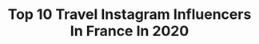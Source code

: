 ---
title: Top 10 Travel Instagram Influencers In France In 2020
description: >-
  Find top travel Instagram influencers in France in 2020. Most popular hashtags: #giveaway #homesweethome #london #home.
platform: Instagram
profiles:
  - username: "lady_pitaya"
    fullname: >-
      Kristin T.
    location: "France"
    followers: 8535
    engagement: 2510
    commentsToLikes: 0.118158
    id: ck5zsif4wyk0a0i14rjasoi4m
    verified: false
    hashtags: "#cordoue, #granadaespa, #natureportrait, #denimshorts"
  - username: "kassandra_smnt"
    fullname: >-
      Kassandra Simonnet
    location: "France"
    followers: 2413
    engagement: 2497
    commentsToLikes: 0.142723
    id: ck6u08jdfe83n0j71ffn9otw5
    verified: false
    hashtags: "#equave, #londres, #selfie, #venise"
  - username: "jenniferlaw.style"
    fullname: >-
      J E N N I F E R | L A W
    location: "France"
    followers: 5285
    engagement: 1821
    commentsToLikes: 0.243880
    id: ck6u816q8ou1i0j71zdnn3alu
    verified: false
    hashtags: "#staypositive"
  - username: "littlejustreview"
    fullname: >-
      JUSTINE | LITTLEJUSTREVIEW
    location: "France"
    followers: 11278
    engagement: 1746
    commentsToLikes: 0.149110
    id: ck5pwuzztoqo20i11lr2ikrt9
    verified: false
    hashtags: "#originsfrance, #alwaysfabulous, #outfitinspo, #yesiamchallenge"
  - username: "sausau__"
    fullname: >-
      Sausau
    location: "France"
    followers: 17694
    engagement: 1365
    commentsToLikes: 0.257143
    id: ck5zkxelukcal0i14arveg083
    verified: false
    hashtags: "#fashionweek, #foodporn, #travellover, #foodlover"
  - username: "adele_tsy"
    fullname: >-
      Adele 🌴
    location: "France"
    followers: 55249
    engagement: 1054
    commentsToLikes: 0.051717
    id: ck13604yb43nf0i19jlcwxc3o
    verified: false
    hashtags: "#maisjailaflemme, #iphone11pro, #zara, #gauffre"
  - username: "alexandra__panagiotarou"
    fullname: >-
      Αλεξάνδρα Παναγιώταρου
    location: "France"
    followers: 245318
    engagement: 786
    commentsToLikes: 0.477478
    id: ck5zl0awnkhuw0i14oikiiafk
    verified: false
    hashtags: "#doglife, #myathens, #happymoments, #mypuppy"
  - username: "themodestparisian"
    fullname: >-
      The Modest Parisian
    location: "France"
    followers: 9482
    engagement: 1742
    commentsToLikes: 0.086270
    id: ck6u56ctu7uoy0j71pyfr6nrl
    verified: false
    hashtags: "#lipstain, #selfiehijab, #parisiennestyle, #flatlayoftheday"
  - username: "wineandbubblelover"
    fullname: >-
      Ms Jessica 🥂
    location: "France"
    followers: 10561
    engagement: 1440
    commentsToLikes: 0.148496
    id: ck14jo2uxlbso0i19uzslh1z7
    verified: false
    hashtags: "#roseallday, #slowwine, #giveaway, #netflixandchablis"
  - username: "passiontravelers"
    fullname: >-
      TRAVEL COUPLE | EARTH LOVERS 🦋
    location: "France"
    followers: 17437
    engagement: 1222
    commentsToLikes: 0.125833
    id: ck6uavtev5yq20j71k94nrpcl
    verified: false
    hashtags: "#lovers, #couplequotes, #zellamsee, #travelmore"
---